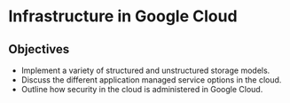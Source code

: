 # Infrastructure in Google Cloud

## Objectives

- Implement a variety of structured and unstructured storage models.
- Discuss the different application managed service options in the cloud.
- Outline how security in the cloud is administered in Google Cloud.